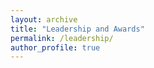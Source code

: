 ```yaml
---
layout: archive
title: "Leadership and Awards"
permalink: /leadership/
author_profile: true
---
```

